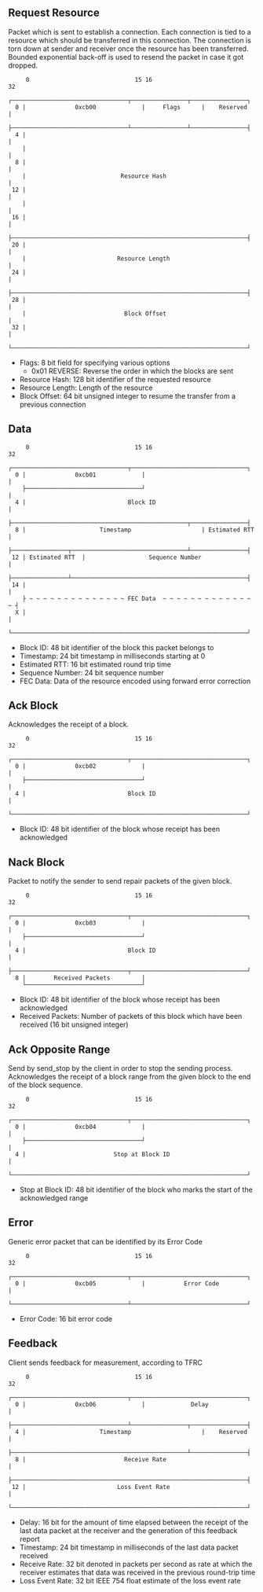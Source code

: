 ## Request Resource
Packet which is sent to establish a connection.
Each connection is tied to a resource which should be transferred in this connection.
The connection is torn down at sender and receiver once the resource has been transferred.
Bounded exponential back-off is used to resend the packet in case it got dropped. 
```
     0                              15 16                             32
    ┌─────────────────────────────────┬────────────────┬────────────────┐
  0 |              0xcb00             |     Flags      |    Reserved    |
    ├─────────────────────────────────┴────────────────┴────────────────┤
  4 |                                                                   |
    |                                                                   |
  8 |                                                                   |
    |                           Resource Hash                           |
 12 |                                                                   |
    |                                                                   |
 16 |                                                                   |
    ├───────────────────────────────────────────────────────────────────┤
 20 |                                                                   |
    |                          Resource Length                          |
 24 |                                                                   |
    ├───────────────────────────────────────────────────────────────────┤
 28 |                                                                   |
    |                            Block Offset                           |
 32 |                                                                   | 
    └───────────────────────────────────────────────────────────────────┘
```
- Flags: 8 bit field for specifying various options
  - 0x01 REVERSE: Reverse the order in which the blocks are sent
- Resource Hash: 128 bit identifier of the requested resource
- Resource Length: Length of the resource
- Block Offset: 64 bit unsigned integer to resume the transfer from a previous connection

## Data
```
     0                              15 16                             32
    ┌─────────────────────────────────┬─────────────────────────────────┐
  0 |              0xcb01             |                                 |
    ├─────────────────────────────────┘                                 |
  4 |                             Block ID                              |
    ├──────────────────────────────────────────────────┬────────────────┤
  8 |                     Timestamp                    | Estimated RTT  |
    ├────────────────┬─────────────────────────────────┴────────────────┤
 12 | Estimated RTT  |                  Sequence Number                 |
    ├────────────────┴──────────────────────────────────────────────────┤
 14 |                                                                   |
    ├ ~ ~ ~ ~ ~ ~ ~ ~ ~ ~ ~ ~ ~ ~ FEC Data  ~ ~ ~ ~ ~ ~ ~ ~ ~ ~ ~ ~ ~ ~ ┤
  X |                                                                   | 
    └───────────────────────────────────────────────────────────────────┘
```
- Block ID: 48 bit identifier of the block this packet belongs to
- Timestamp: 24 bit timestamp in milliseconds starting at 0
- Estimated RTT: 16 bit estimated round trip time
- Sequence Number: 24 bit sequence number
- FEC Data: Data of the resource encoded using forward error correction

## Ack Block
Acknowledges the receipt of a block.
```
     0                              15 16                             32
    ┌─────────────────────────────────┬─────────────────────────────────┐
  0 |              0xcb02             |                                 |
    ├─────────────────────────────────┘                                 |
  4 |                             Block ID                              |
    └───────────────────────────────────────────────────────────────────┘
```
- Block ID: 48 bit identifier of the block whose receipt has been acknowledged

## Nack Block
Packet to notify the sender to send repair packets of the given block.
```
     0                              15 16                             32
    ┌─────────────────────────────────┬─────────────────────────────────┐
  0 |              0xcb03             |                                 |
    ├─────────────────────────────────┘                                 |
  4 |                             Block ID                              |
    ├─────────────────────────────────┬─────────────────────────────────┘
  8 |        Received Packets         | 
    └─────────────────────────────────┘
```
- Block ID: 48 bit identifier of the block whose receipt has been acknowledged
- Received Packets: Number of packets of this block which have been received (16 bit unsigned integer)

## Ack Opposite Range
Send by send_stop by the client in order to stop the sending process.
Acknowledges the receipt of a block range from the given block to the end of the block sequence.
```
     0                              15 16                             32
    ┌─────────────────────────────────┬─────────────────────────────────┐
  0 |              0xcb04             |                                 |
    ├─────────────────────────────────┘                                 |
  4 |                         Stop at Block ID                          |
    └───────────────────────────────────────────────────────────────────┘
```
- Stop at Block ID: 48 bit identifier of the block who marks the start of the acknowledged range

## Error
Generic error packet that can be identified by its Error Code
```
     0                              15 16                             32
    ┌─────────────────────────────────┬─────────────────────────────────┐
  0 |              0xcb05             |           Error Code            |
    └─────────────────────────────────┴─────────────────────────────────┘
```
- Error Code: 16 bit error code

## Feedback
Client sends feedback for measurement, according to TFRC
```
     0                              15 16                             32
    ┌─────────────────────────────────┬─────────────────────────────────┐
  0 |              0xcb06             |             Delay               |
    ├─────────────────────────────────┴────────────────┬────────────────┤
  4 |                     Timestamp                    |    Reserved    |
    ├──────────────────────────────────────────────────┴────────────────┤
  8 |                            Receive Rate                           |
    ├───────────────────────────────────────────────────────────────────┤
 12 |                          Loss Event Rate                          |
    └───────────────────────────────────────────────────────────────────┘
```
- Delay: 16 bit for the amount of time elapsed between the receipt of the last data packet at the receiver and the generation of this feedback report
- Timestamp: 24 bit timestamp in milliseconds of the last data packet received
- Receive Rate: 32 bit denoted in packets per second as rate at which the receiver estimates that data was received in the previous round-trip time
- Loss Event Rate: 32 bit IEEE 754 float estimate of the loss event rate
